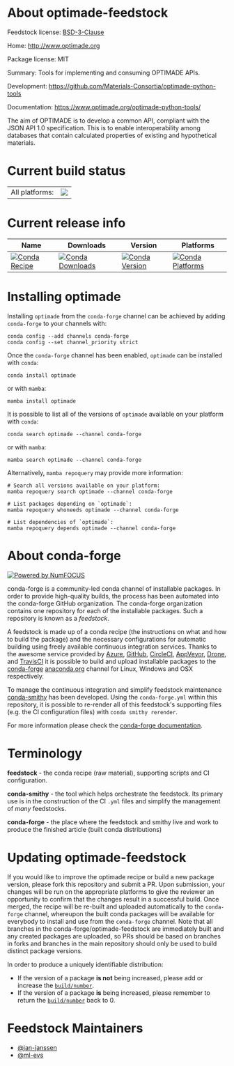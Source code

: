 About optimade-feedstock
========================

Feedstock license: [BSD-3-Clause](https://github.com/conda-forge/optimade-feedstock/blob/main/LICENSE.txt)

Home: http://www.optimade.org

Package license: MIT

Summary: Tools for implementing and consuming OPTIMADE APIs.

Development: https://github.com/Materials-Consortia/optimade-python-tools

Documentation: https://www.optimade.org/optimade-python-tools/

The aim of OPTIMADE is to develop a common API, compliant with the
JSON API 1.0 specification. This is to enable interoperability among
databases that contain calculated properties of existing and
hypothetical materials.


Current build status
====================


<table><tr><td>All platforms:</td>
    <td>
      <a href="https://dev.azure.com/conda-forge/feedstock-builds/_build/latest?definitionId=11264&branchName=main">
        <img src="https://dev.azure.com/conda-forge/feedstock-builds/_apis/build/status/optimade-feedstock?branchName=main">
      </a>
    </td>
  </tr>
</table>

Current release info
====================

| Name | Downloads | Version | Platforms |
| --- | --- | --- | --- |
| [![Conda Recipe](https://img.shields.io/badge/recipe-optimade-green.svg)](https://anaconda.org/conda-forge/optimade) | [![Conda Downloads](https://img.shields.io/conda/dn/conda-forge/optimade.svg)](https://anaconda.org/conda-forge/optimade) | [![Conda Version](https://img.shields.io/conda/vn/conda-forge/optimade.svg)](https://anaconda.org/conda-forge/optimade) | [![Conda Platforms](https://img.shields.io/conda/pn/conda-forge/optimade.svg)](https://anaconda.org/conda-forge/optimade) |

Installing optimade
===================

Installing `optimade` from the `conda-forge` channel can be achieved by adding `conda-forge` to your channels with:

```
conda config --add channels conda-forge
conda config --set channel_priority strict
```

Once the `conda-forge` channel has been enabled, `optimade` can be installed with `conda`:

```
conda install optimade
```

or with `mamba`:

```
mamba install optimade
```

It is possible to list all of the versions of `optimade` available on your platform with `conda`:

```
conda search optimade --channel conda-forge
```

or with `mamba`:

```
mamba search optimade --channel conda-forge
```

Alternatively, `mamba repoquery` may provide more information:

```
# Search all versions available on your platform:
mamba repoquery search optimade --channel conda-forge

# List packages depending on `optimade`:
mamba repoquery whoneeds optimade --channel conda-forge

# List dependencies of `optimade`:
mamba repoquery depends optimade --channel conda-forge
```


About conda-forge
=================

[![Powered by
NumFOCUS](https://img.shields.io/badge/powered%20by-NumFOCUS-orange.svg?style=flat&colorA=E1523D&colorB=007D8A)](https://numfocus.org)

conda-forge is a community-led conda channel of installable packages.
In order to provide high-quality builds, the process has been automated into the
conda-forge GitHub organization. The conda-forge organization contains one repository
for each of the installable packages. Such a repository is known as a *feedstock*.

A feedstock is made up of a conda recipe (the instructions on what and how to build
the package) and the necessary configurations for automatic building using freely
available continuous integration services. Thanks to the awesome service provided by
[Azure](https://azure.microsoft.com/en-us/services/devops/), [GitHub](https://github.com/),
[CircleCI](https://circleci.com/), [AppVeyor](https://www.appveyor.com/),
[Drone](https://cloud.drone.io/welcome), and [TravisCI](https://travis-ci.com/)
it is possible to build and upload installable packages to the
[conda-forge](https://anaconda.org/conda-forge) [anaconda.org](https://anaconda.org/)
channel for Linux, Windows and OSX respectively.

To manage the continuous integration and simplify feedstock maintenance
[conda-smithy](https://github.com/conda-forge/conda-smithy) has been developed.
Using the ``conda-forge.yml`` within this repository, it is possible to re-render all of
this feedstock's supporting files (e.g. the CI configuration files) with ``conda smithy rerender``.

For more information please check the [conda-forge documentation](https://conda-forge.org/docs/).

Terminology
===========

**feedstock** - the conda recipe (raw material), supporting scripts and CI configuration.

**conda-smithy** - the tool which helps orchestrate the feedstock.
                   Its primary use is in the construction of the CI ``.yml`` files
                   and simplify the management of *many* feedstocks.

**conda-forge** - the place where the feedstock and smithy live and work to
                  produce the finished article (built conda distributions)


Updating optimade-feedstock
===========================

If you would like to improve the optimade recipe or build a new
package version, please fork this repository and submit a PR. Upon submission,
your changes will be run on the appropriate platforms to give the reviewer an
opportunity to confirm that the changes result in a successful build. Once
merged, the recipe will be re-built and uploaded automatically to the
`conda-forge` channel, whereupon the built conda packages will be available for
everybody to install and use from the `conda-forge` channel.
Note that all branches in the conda-forge/optimade-feedstock are
immediately built and any created packages are uploaded, so PRs should be based
on branches in forks and branches in the main repository should only be used to
build distinct package versions.

In order to produce a uniquely identifiable distribution:
 * If the version of a package **is not** being increased, please add or increase
   the [``build/number``](https://docs.conda.io/projects/conda-build/en/latest/resources/define-metadata.html#build-number-and-string).
 * If the version of a package **is** being increased, please remember to return
   the [``build/number``](https://docs.conda.io/projects/conda-build/en/latest/resources/define-metadata.html#build-number-and-string)
   back to 0.

Feedstock Maintainers
=====================

* [@jan-janssen](https://github.com/jan-janssen/)
* [@ml-evs](https://github.com/ml-evs/)

